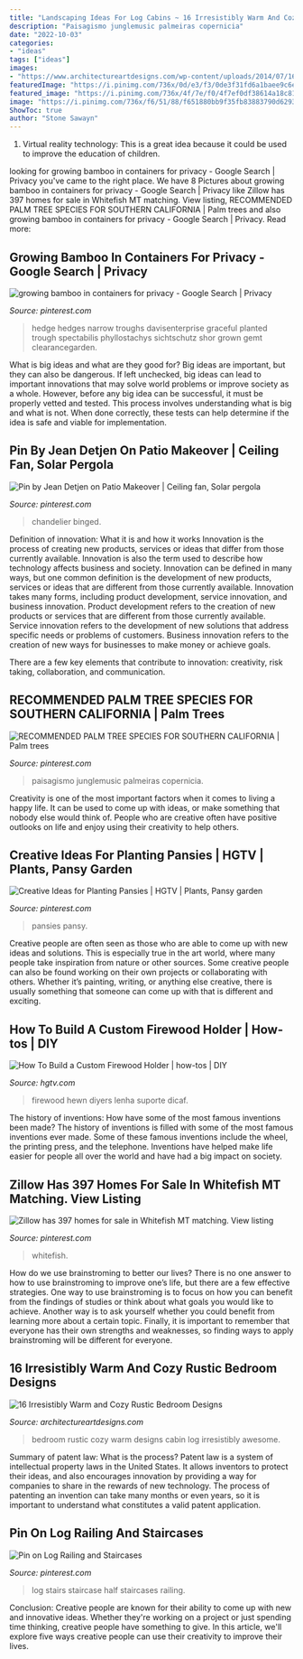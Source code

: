 ```yaml
---
title: "Landscaping Ideas For Log Cabins ~ 16 Irresistibly Warm And Cozy Rustic Bedroom Designs"
description: "Paisagismo junglemusic palmeiras copernicia"
date: "2022-10-03"
categories:
- "ideas"
tags: ["ideas"]
images:
- "https://www.architectureartdesigns.com/wp-content/uploads/2014/07/16-Irresistibly-Warm-and-Cozy-Rustic-Bedroom-Designs-4.jpg"
featuredImage: "https://i.pinimg.com/736x/0d/e3/f3/0de3f31fd6a1baee9c6e24d2c9213103.jpg"
featured_image: "https://i.pinimg.com/736x/4f/7e/f0/4f7ef0df38614a18c81ad5a6bc0859a4.jpg"
image: "https://i.pinimg.com/736x/f6/51/88/f651880bb9f35fb83883790d62938366--outdoor-ceiling-fans-austin-tx.jpg"
ShowToc: true
author: "Stone Sawayn"
---
```



1. Virtual reality technology: This is a great idea because it could be used to improve the education of children.

	

		
looking for growing bamboo in containers for privacy - Google Search | Privacy you've came to the right place. We have 8 Pictures about growing bamboo in containers for privacy - Google Search | Privacy like Zillow has 397 homes for sale in Whitefish MT matching. View listing, RECOMMENDED PALM TREE SPECIES FOR SOUTHERN CALIFORNIA | Palm trees and also growing bamboo in containers for privacy - Google Search | Privacy. Read more:
		
    
## Growing Bamboo In Containers For Privacy - Google Search | Privacy

<img loading=lazy src="https://i.pinimg.com/736x/3a/a2/62/3aa2628c683810c484e067d4c386de7d.jpg" onerror="this.onerror=null;this.src='https://tse3.mm.bing.net/th?id=OIP.rYKvnGEaB1TP270S-zZrWQHaJ3&amp;pid=15.1';" alt="growing bamboo in containers for privacy - Google Search | Privacy">

_Source: pinterest.com_

>hedge hedges narrow troughs davisenterprise graceful planted trough spectabilis phyllostachys sichtschutz shor grown gemt clearancegarden. 

	

What is big ideas and what are they good for?
Big ideas are important, but they can also be dangerous. If left unchecked, big ideas can lead to important innovations that may solve world problems or improve society as a whole. However, before any big idea can be successful, it must be properly vetted and tested. This process involves understanding what is big and what is not. When done correctly, these tests can help determine if the idea is safe and viable for implementation.

    
## Pin By Jean Detjen On Patio Makeover | Ceiling Fan, Solar Pergola

<img loading=lazy src="https://i.pinimg.com/736x/f6/51/88/f651880bb9f35fb83883790d62938366--outdoor-ceiling-fans-austin-tx.jpg" onerror="this.onerror=null;this.src='https://tse2.mm.bing.net/th?id=OIP.M02r-iFFqYFouV3AYNTcAQHaJ3&amp;pid=15.1';" alt="Pin by Jean Detjen on Patio Makeover | Ceiling fan, Solar pergola">

_Source: pinterest.com_

>chandelier binged. 

	

Definition of innovation: What it is and how it works
Innovation is the process of creating new products, services or ideas that differ from those currently available. Innovation is also the term used to describe how technology affects business and society. Innovation can be defined in many ways, but one common definition is the development of new products, services or ideas that are different from those currently available.
Innovation takes many forms, including product development, service innovation, and business innovation. Product development refers to the creation of new products or services that are different from those currently available. Service innovation refers to the development of new solutions that address specific needs or problems of customers. Business innovation refers to the creation of new ways for businesses to make money or achieve goals.

There are a few key elements that contribute to innovation: creativity, risk taking, collaboration, and communication.

    
## RECOMMENDED PALM TREE SPECIES FOR SOUTHERN CALIFORNIA | Palm Trees

<img loading=lazy src="https://i.pinimg.com/736x/0d/e3/f3/0de3f31fd6a1baee9c6e24d2c9213103.jpg" onerror="this.onerror=null;this.src='https://tse2.mm.bing.net/th?id=OIP.ewNPWQjeIDqKwGiNotA-qgAAAA&amp;pid=15.1';" alt="RECOMMENDED PALM TREE SPECIES FOR SOUTHERN CALIFORNIA | Palm trees">

_Source: pinterest.com_

>paisagismo junglemusic palmeiras copernicia. 

	

Creativity is one of the most important factors when it comes to living a happy life. It can be used to come up with ideas, or make something that nobody else would think of. People who are creative often have positive outlooks on life and enjoy using their creativity to help others.

    
## Creative Ideas For Planting Pansies | HGTV | Plants, Pansy Garden

<img loading=lazy src="https://i.pinimg.com/736x/fd/d1/4f/fdd14f3d81694cc4d1fd9a5f1bc4b062.jpg" onerror="this.onerror=null;this.src='https://tse4.mm.bing.net/th?id=OIP.vIgdBU0W1vTtbmxq8X3VJgHaLH&amp;pid=15.1';" alt="Creative Ideas for Planting Pansies | HGTV | Plants, Pansy garden">

_Source: pinterest.com_

>pansies pansy. 

	

Creative people are often seen as those who are able to come up with new ideas and solutions. This is especially true in the art world, where many people take inspiration from nature or other sources. Some creative people can also be found working on their own projects or collaborating with others. Whether it’s painting, writing, or anything else creative, there is usually something that someone can come up with that is different and exciting.

    
## How To Build A Custom Firewood Holder | How-tos | DIY

<img loading=lazy src="https://diy.sndimg.com/content/dam/images/diy/fullset/2008/8/25/0/dblg_ss08_Projects_FirewoodRack1-V_LR2-369.jpg.rend.hgtvcom.616.822.suffix/1420859562148.jpeg" onerror="this.onerror=null;this.src='https://tse2.mm.bing.net/th?id=OIP.VQSvNU9eLCv-OgdqJRRV4QHaJ3&amp;pid=15.1';" alt="How To Build a Custom Firewood Holder | how-tos | DIY">

_Source: hgtv.com_

>firewood hewn diyers lenha suporte dicaf. 

	

The history of inventions: How have some of the most famous inventions been made?
The history of inventions is filled with some of the most famous inventions ever made. Some of these famous inventions include the wheel, the printing press, and the telephone. Inventions have helped make life easier for people all over the world and have had a big impact on society.

    
## Zillow Has 397 Homes For Sale In Whitefish MT Matching. View Listing

<img loading=lazy src="https://i.pinimg.com/736x/a6/a3/4a/a6a34a9e6e1a614b3420c6b1e306dd42.jpg" onerror="this.onerror=null;this.src='https://tse2.mm.bing.net/th?id=OIP.UZ8-ciHOgveXGrQd8eimNAHaFj&amp;pid=15.1';" alt="Zillow has 397 homes for sale in Whitefish MT matching. View listing">

_Source: pinterest.com_

>whitefish. 

	

How do we use brainstroming to better our lives?
There is no one answer to how to use brainstroming to improve one’s life, but there are a few effective strategies. One way to use brainstroming is to focus on how you can benefit from the findings of studies or think about what goals you would like to achieve. Another way is to ask yourself whether you could benefit from learning more about a certain topic. Finally, it is important to remember that everyone has their own strengths and weaknesses, so finding ways to apply brainstroming will be different for everyone.

    
## 16 Irresistibly Warm And Cozy Rustic Bedroom Designs

<img loading=lazy src="https://www.architectureartdesigns.com/wp-content/uploads/2014/07/16-Irresistibly-Warm-and-Cozy-Rustic-Bedroom-Designs-4.jpg" onerror="this.onerror=null;this.src='https://tse1.mm.bing.net/th?id=OIP.Hpk-qPEAv-LNIdPrWYOm2wAAAA&amp;pid=15.1';" alt="16 Irresistibly Warm and Cozy Rustic Bedroom Designs">

_Source: architectureartdesigns.com_

>bedroom rustic cozy warm designs cabin log irresistibly awesome. 

	

Summary of patent law: What is the process?
Patent law is a system of intellectual property laws in the United States. It allows inventors to protect their ideas, and also encourages innovation by providing a way for companies to share in the rewards of new technology. The process of patenting an invention can take many months or even years, so it is important to understand what constitutes a valid patent application.

    
## Pin On Log Railing And Staircases

<img loading=lazy src="https://i.pinimg.com/736x/4f/7e/f0/4f7ef0df38614a18c81ad5a6bc0859a4.jpg" onerror="this.onerror=null;this.src='https://tse1.mm.bing.net/th?id=OIP.feqL7TepUO1eA4wP2MVJLgHaLH&amp;pid=15.1';" alt="Pin on Log Railing and Staircases">

_Source: pinterest.com_

>log stairs staircase half staircases railing. 

	

Conclusion:
Creative people are known for their ability to come up with new and innovative ideas. Whether they're working on a project or just spending time thinking, creative people have something to give. In this article, we'll explore five ways creative people can use their creativity to improve their lives.

